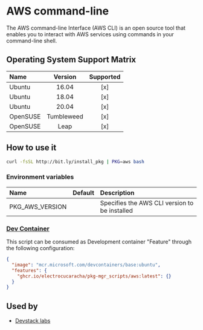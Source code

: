 # AWS command-line

The AWS command-line Interface (AWS CLI) is an open source tool that enables you
to interact with AWS services using commands in your command-line shell.

## Operating System Support Matrix

| Name     |  Version   | Supported |
| :------- | :--------: | :-------: |
| Ubuntu   |   16.04    |    [x]    |
| Ubuntu   |   18.04    |    [x]    |
| Ubuntu   |   20.04    |    [x]    |
| OpenSUSE | Tumbleweed |    [x]    |
| OpenSUSE |    Leap    |    [x]    |

## How to use it

```bash
curl -fsSL http://bit.ly/install_pkg | PKG=aws bash
```

### Environment variables

| Name            | Default | Description                                   |
| :-------------- | :------ | :-------------------------------------------- |
| PKG_AWS_VERSION |         | Specifies the AWS CLI version to be installed |

### [Dev Container](https://containers.dev/overview)

This script can be consumed as Development container "Feature" through the
following configuration:

```json
{
  "image": "mcr.microsoft.com/devcontainers/base:ubuntu",
  "features": {
    "ghcr.io/electrocucaracha/pkg-mgr_scripts/aws:latest": {}
  }
}
```

## Used by

- [Devstack labs](https://github.com/electrocucaracha/devstack-labs)
